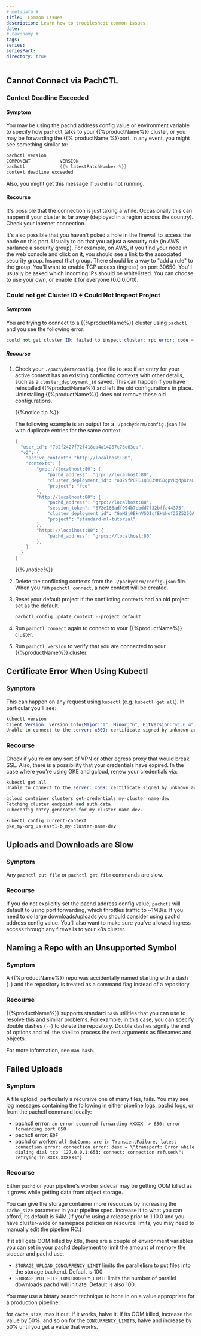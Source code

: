 ```yaml
---
# metadata # 
title:  Common Issues
description: Learn how to troubleshoot common issues.
date: 
# taxonomy #
tags: 
series:
seriesPart:
directory: true 
---
```


## Cannot Connect via PachCTL

### Context Deadline Exceeded

#### Symptom

You may be using the pachd address config value or environment variable to specify how `pachctl` talks to your {{%productName%}} cluster, or you may be forwarding the {{% productName %}}port.  In any event, you might see something similar to:

```s
pachctl version
COMPONENT           VERSION                                          
pachctl             {{% latestPatchNumber %}}  
context deadline exceeded
```

Also, you might get this message if `pachd` is not running.

#### Recourse

It's possible that the connection is just taking a while. Occasionally this can happen if your cluster is far away (deployed in a region across the country). Check your internet connection.

It's also possible that you haven't poked a hole in the firewall to access the node on this port. Usually to do that you adjust a security rule (in AWS parlance a security group). For example, on AWS, if you find your node in the web console and click on it, you should see a link to the associated security group. Inspect that group. There should be a way to "add a rule" to the group. You'll want to enable TCP access (ingress) on port 30650. You'll usually be asked which incoming IPs should be whitelisted. You can choose to use your own, or enable it for everyone (0.0.0.0/0).

### Could not get Cluster ID + Could Not Inspect Project

#### Symptom

You are trying to connect to a {{%productName%}} cluster using `pachctl` and you see the following error:

```s
could not get cluster ID: failed to inspect cluster: rpc error: code = NotFound desc = could not inspect project "foo": error getting project "foo": project "foo" not found
```

##### Recourse

1. Check your `./pachyderm/config.json` file to see if an entry for your active context has an existing conflicting contexts with other details, such as a `cluster_deployment_id` saved. This can happen if you have reinstalled {{%productName%}} and left the old configurations in place. Uninstalling {{%productName%}} does not remove these old configurations.
   
   {{%notice tip %}}

   The following example is an output for a `./pachyderm/config.json` file with duplicate entries for the same context.

   ```s
   {
     "user_id": "7b2f2427f72f418ea4a14287c76e63ea",
     "v2": {
       "active_context": "http://localhost:80",
       "contexts": {
           "grpc://localhost:80": {
               "pachd_address": "grpc://localhost:80",
               "cluster_deployment_id": "oO29fP0PC1Q3O39MSDgpVRgdpXraLJfw",
               "project": "foo"
           },
           "http://localhost:80": {
               "pachd_address": "grpc://localhost:80",
               "session_token": "672e166adf994b7ebdd7f32bffa44375",
               "cluster_deployment_id": "GaM2j0EknVSQIcfEHzNof25Z525QAf7S",
               "project": "standard-ml-tutorial"
           },
           "https://localhost:80": {
               "pachd_address": "grpcs://localhost:80"
           },
       }
     }
   }
   ```
   {{% /notice%}}

2. Delete the conflicting contexts from the `./pachyderm/config.json` file. When you run `pachctl connect`, a new context will be created.
3. Reset your default project if the conflicting contexts had an old project set as the default. 
   
   ```s 
   pachctl config update context --project default
   ```
4. Run `pachctl connect` again to connect to your {{%productName%}} cluster.
5. Run `pachctl version` to verify that you are connected to your {{%productName%}} cluster.



## Certificate Error When Using Kubectl

### Symptom

This can happen on any request using `kubectl` (e.g. `kubectl get all`). In particular you'll see:

```s
kubectl version
Client Version: version.Info{Major:"1", Minor:"6", GitVersion:"v1.6.4", GitCommit:"d6f433224538d4f9ca2f7ae19b252e6fcb66a3ae", GitTreeState:"clean", BuildDate:"2017-05-19T20:41:24Z", GoVersion:"go1.8.1", Compiler:"gc", Platform:"darwin/amd64"}
Unable to connect to the server: x509: certificate signed by unknown authority
```

### Recourse

Check if you're on any sort of VPN or other egress proxy that would break SSL.  Also, there is a possibility that your credentials have expired. In the case where you're using GKE and gcloud, renew your credentials via:

```s
kubectl get all
Unable to connect to the server: x509: certificate signed by unknown authority
```

```s
gcloud container clusters get-credentials my-cluster-name-dev
Fetching cluster endpoint and auth data.
kubeconfig entry generated for my-cluster-name-dev.
```

```s
kubectl config current-context
gke_my-org_us-east1-b_my-cluster-name-dev
```

## Uploads and Downloads are Slow

### Symptom

Any `pachctl put file` or `pachctl get file` commands are slow.

### Recourse

If you do not explicitly set the pachd address config value, `pachctl` will default to using port forwarding, which throttles traffic to ~1MB/s. If you need to do large downloads/uploads you should consider using pachd address config value. You'll also want to make sure you've allowed ingress access through any firewalls to your k8s cluster.

## Naming a Repo with an Unsupported Symbol

### Symptom

A {{%productName%}} repo was accidentally named starting with a dash (`-`) and the repository
is treated as a command flag instead of a repository.

### Recourse

{{%productName%}} supports standard `bash` utilities that you can
use to resolve this and similar problems. For example, in this case,
you can specify double dashes (`--`) to delete the repository. Double dashes
signify the end of options and tell the shell to process the
rest arguments as filenames and objects.

For more information, see `man bash`.

## Failed Uploads

### Symptom

A file upload, particularly a recursive one of many files, fails. You may see log messages containing the following in either pipeline logs, pachd logs, or from the pachctl command locally:
- pachctl errror: ``an error occurred forwarding XXXXX -> 650: error forwarding port 650``
- pachctl error: ``EOF``
- pachd or worker: ``all SubConns are in TransientFailure, latest connection error: connection error: desc = \"transport: Error while dialing dial tcp  127.0.0.1:653: connect: connection refused\"; retrying in XXXX.XXXXXs"}``

### Recourse

Either ``pachd`` or your pipeline's worker sidecar may be getting OOM killed as it grows while getting data from object storage. 

You can give the storage container more resources by increasing the ``cache_size`` parameter in your pipeline spec. Increase it to what you can afford; its default is 64M.(If you’re using a release prior to 1.10.0 and you have cluster-wide or namepace policies on resource limits, you may need to manually edit the pipeline RC.)

If it still gets OOM killed by k8s, there are a couple of environment variables you can set in your pachd deployment to limit the amount of memory the sidecar and pachd use.

- ``STORAGE_UPLOAD_CONCURRENCY_LIMIT`` limits the parallelism to put files into the storage backend. Default is 100.
- ``STORAGE_PUT_FILE_CONCURRENCY_LIMIT`` limits the number of parallel downloads pachd will initiate. Default is also 100.

You may use a binary search technique to hone in on a value appropriate for a production pipeline:

for ``cache_size``, max it out. If it works, halve it. If its OOM killed, increase the value by 50%. and so on
for the ``CONCURRENCY_LIMITS``, halve and increase by 50% until you get a value that works.

